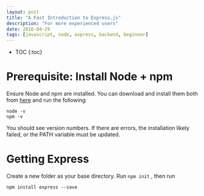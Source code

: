 ```yaml
---
layout: post
title: "A Fast Introduction to Express.js"
description: "For more experienced users"
date: 2016-04-29
tags: [javascript, node, express, backend, beginner]
---
```


* TOC
{:toc}

# Prerequisite: Install Node + npm

Ensure Node and npm are installed. You can download and install them both from [here](nodejs.org) and run the following:

```
node -v
npm -v
```

You should see version numbers. If there are errors, the installation likely failed, or the PATH variable must be updated.

# Getting Express

Create a new folder as your base directory. Run `npm init` , then run

```
npm install express --save
```

